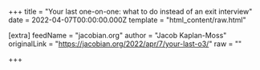 
+++
title = "Your last one-on-one: what to do instead of an exit interview"
date = 2022-04-07T00:00:00.000Z
template = "html_content/raw.html"

[extra]
feedName = "jacobian.org"
author = "Jacob Kaplan-Moss"
originalLink = "https://jacobian.org/2022/apr/7/your-last-o3/"
raw = ""

+++

